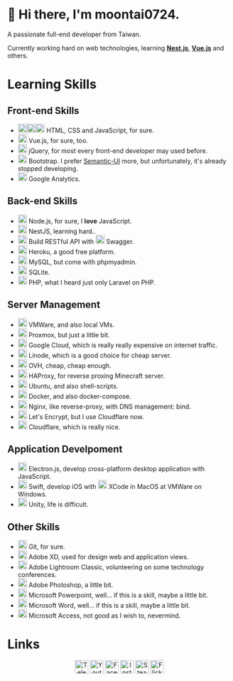 # 👋 Hi there, I'm moontai0724.
A passionate full-end developer from Taiwan.

Currently working hard on web technologies, learning **[Nest.js](https://nestjs.com)**, **[Vue.js](https://vuejs.org)** and others.

# Learning Skills

## Front-end Skills
- <img height="20px" alt="HTML5 Icon" src="https://simpleicons.org/icons/html5.svg"><img height="20px" alt="CSS3 Icon" src="https://simpleicons.org/icons/css3.svg"><img height="20px" alt="JavaScript Icon" src="https://simpleicons.org/icons/javascript.svg"> HTML, CSS and JavaScript, for sure.
- <img height="20px" alt="Vue.js Icon" src="https://simpleicons.org/icons/vue-dot-js.svg"> Vue.js, for sure, too.
- <img height="20px" alt="jQuery Icon" src="https://simpleicons.org/icons/jquery.svg"> jQuery, for most every front-end developer may used before.
- <img height="20px" alt="Bootstrap Icon" src="https://simpleicons.org/icons/bootstrap.svg"> Bootstrap. I prefer [Semantic-UI](https://semantic-ui.com) more, but unfortunately, it's already stopped developing.
- <img height="20px" alt="Google Analytics Icon" src="https://simpleicons.org/icons/googleanalytics.svg"> Google Analytics.

## Back-end Skills
- <img height="20px" alt="Node.js Icon" src="https://simpleicons.org/icons/node-dot-js.svg"> Node.js, for sure, I **love** JavaScript.
- <img height="20px" alt="Node.js Icon" src="https://simpleicons.org/icons/nestjs.svg"> NestJS, learning hard..
- <img height="20px" alt="OpenAPI Icon" src="https://simpleicons.org/icons/openapiinitiative.svg"> Build RESTful API with <img height="20px" alt="Swagger Icon" src="https://simpleicons.org/icons/swagger.svg"> Swagger.
- <img height="20px" alt="Heroku Icon" src="https://simpleicons.org/icons/heroku.svg"> Heroku, a good free platform.
- <img height="20px" alt="MySQL Icon" src="https://simpleicons.org/icons/mysql.svg"> MySQL, but come with phpmyadmin.
- <img height="20px" alt="SQLite Icon" src="https://simpleicons.org/icons/sqlite.svg"> SQLite.
- <img height="20px" alt="PHP Icon" src="https://simpleicons.org/icons/php.svg"> PHP, what I heard just only Laravel on PHP.

## Server Management
- <img height="20px" alt="VMWare Icon" src="https://simpleicons.org/icons/vmware.svg"> VMWare, and also local VMs.
- <img height="20px" alt="Proxmox Icon" src="https://simpleicons.org/icons/proxmox.svg"> Proxmox, but just a little bit.
- <img height="20px" alt="Google Cloud Icon" src="https://simpleicons.org/icons/googlecloud.svg"> Google Cloud, which is really really expensive on internet traffic.
- <img height="20px" alt="Linode Icon" src="https://simpleicons.org/icons/linode.svg"> Linode, which is a good choice for cheap server.
- <img height="20px" alt="OVH Icon" src="https://simpleicons.org/icons/ovh.svg"> OVH, cheap, cheap enough.
- <img height="20px" alt="HAProxy Icon" src="https://i.imgur.com/cgJgjKy.png"> HAProxy, for reverse proxing Minecraft server.
- <img height="20px" alt="Ubuntu Icon" src="https://simpleicons.org/icons/ubuntu.svg"> Ubuntu, and also shell-scripts.
- <img height="20px" alt="Docker Icon" src="https://simpleicons.org/icons/docker.svg"> Docker, and also docker-compose.
- <img height="20px" alt="Nginx Icon" src="https://simpleicons.org/icons/nginx.svg"> Nginx, like reverse-proxy, with DNS management: bind.
- <img height="20px" alt="Let's Encrypt Icon" src="https://simpleicons.org/icons/letsencrypt.svg"> Let's Encrypt, but I use Cloudflare now.
- <img height="20px" alt="Cloudflare Icon" src="https://simpleicons.org/icons/cloudflare.svg"> Cloudflare, which is really nice.

## Application Develpoment
- <img height="20px" alt="Electron.js Icon" src="https://simpleicons.org/icons/electron.svg"> Electron.js, develop cross-platform desktop application with JavaScript.
- <img height="20px" alt="Swift Icon" src="https://simpleicons.org/icons/swift.svg"> Swift, develop iOS with <img height="20px" alt="XCode Icon" src="https://simpleicons.org/icons/xcode.svg"> XCode in MacOS at VMWare on Windows.
- <img height="20px" alt="Unity Icon" src="https://simpleicons.org/icons/unity.svg"> Unity, life is difficult.
## Other Skills
- <img height="20px" alt="Git Icon" src="https://simpleicons.org/icons/git.svg"> Git, for sure.
- <img height="20px" alt="Adobe XD Icon" src="https://simpleicons.org/icons/adobexd.svg"> Adobe XD, used for design web and application views.
- <img height="20px" alt="Adobe Lightroom Classic Icon" src="https://simpleicons.org/icons/adobelightroomclassic.svg"> Adobe Lightroom Classic, volunteering on some technology conferences.
- <img height="20px" alt="Adobe Photoshop Icon" src="https://simpleicons.org/icons/adobephotoshop.svg"> Adobe Photoshop, a little bit.
- <img height="20px" alt="Microsoft Powerpoint Icon" src="https://simpleicons.org/icons/microsoftpowerpoint.svg"> Microsoft Powerpoint, well... if this is a skill, maybe a little bit.
- <img height="20px" alt="Microsoft Word Icon" src="https://simpleicons.org/icons/microsoftword.svg"> Microsoft Word, well... if this is a skill, maybe a little bit.
- <img height="20px" alt="Microsoft Access Icon" src="https://simpleicons.org/icons/microsoftaccess.svg"> Microsoft Access, not good as I wish to, nevermind.

# Links
<p align="center">
  <a href="https://t.me/moontai0724" target="blank"><img title="Telegram" alt="Telegram Icon" src="https://simpleicons.org/icons/telegram.svg" height="30px"></a>
  <a href="https://www.youtube.com/channel/UCAcU-20nEXHOEc2wJZzk4zA" target="blank"><img title="Youtube" alt="Youtube Icon" src="https://simpleicons.org/icons/youtube.svg" height="30px"></a>
  <a href="https://fb.me/moontai0724" target="blank"><img title="Facebook" alt="Facebook Icon" src="https://simpleicons.org/icons/facebook.svg" height="30px"></a>
  <a href="https://instagram.com/moontai0724" target="blank"><img title="Instagram" alt="Instagram Icon" src="https://simpleicons.org/icons/instagram.svg" height="30px"></a>
  <a href="https://steamcommunity.com/id/moontai0724" target="blank"><img title="Steam" alt="Steam Icon" src="https://simpleicons.org/icons/steam.svg" height="30px"></a>
  <a href="https://www.flickr.com/photos/tags/月太" target="blank"><img title="Flickr" alt="Flickr Icon" src="https://simpleicons.org/icons/flickr.svg" height="30px"></a>
</p>
